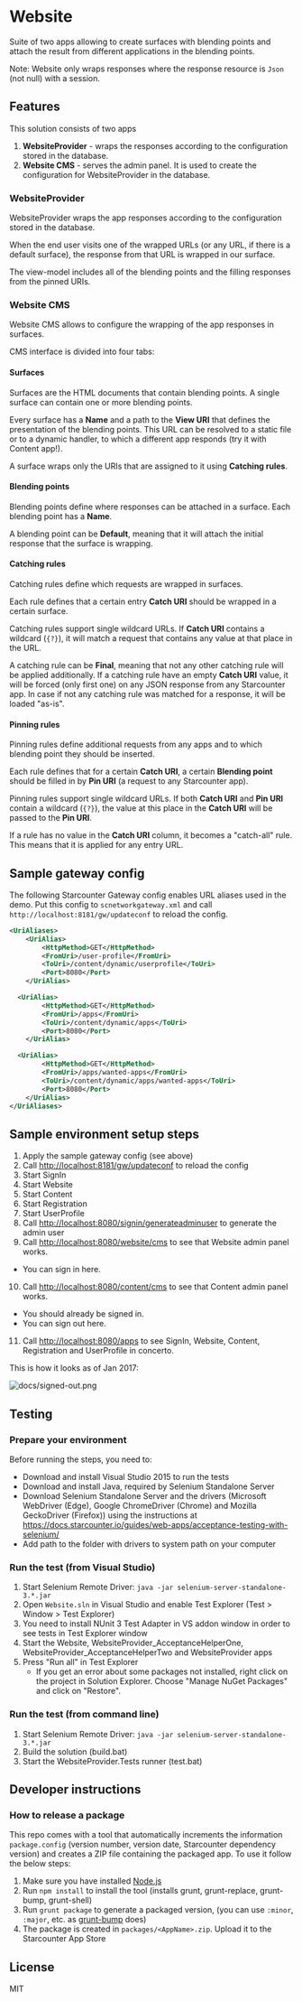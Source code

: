 # Website
Suite of two apps allowing to create surfaces with blending points and attach the result from different applications in the blending points.

Note: Website only wraps responses where the response resource is `Json` (not null) with a session.

## Features

This solution consists of two apps

1. **WebsiteProvider** - wraps the responses according to the configuration stored in the database.
2. **Website CMS** - serves the admin panel. It is used to create the configuration for WebsiteProvider in the database.

### WebsiteProvider

WebsiteProvider wraps the app responses according to the configuration stored in the database.

When the end user visits one of the wrapped URLs (or any URL, if there is a default surface), the response from that URL is wrapped in our surface.

The view-model includes all of the blending points and the filling responses from the pinned URIs.

### Website CMS

Website CMS allows to configure the wrapping of the app responses in surfaces.

CMS interface is divided into four tabs:

#### Surfaces

Surfaces are the HTML documents that contain blending points. A single surface can contain one or more blending points.

Every surface has a **Name** and a path to the **View URI** that defines the presentation of the blending points. This URL can be resolved to a static file or to a dynamic handler, to which a different app responds (try it with Content app!).

A surface wraps only the URIs that are assigned to it using **Catching rules**.

#### Blending points

Blending points define where responses can be attached in a surface. Each blending point has a **Name**.

A blending point can be **Default**, meaning that it will attach the initial response that the surface is wrapping.

#### Catching rules

Catching rules define which requests are wrapped in surfaces.

Each rule defines that a certain entry **Catch URI** should be wrapped in a certain surface.

Catching rules support single wildcard URLs. If **Catch URI** contains a wildcard (`{?}`), it will match a request that contains any value at that place in the URL.

A catching rule can be **Final**, meaning that not any other catching rule will be applied additionally. If a catching rule have an empty **Catch URI** value, it will be forced (only first one) on any JSON response from any Starcounter app. In case if not any catching rule was matched for a response, it will be loaded "as-is".

#### Pinning rules

Pinning rules define additional requests from any apps and to which blending point they should be inserted.

Each rule defines that for a certain **Catch URI**, a certain **Blending point** should be filled in by **Pin URI** (a request to any Starcounter app).

Pinning rules support single wildcard URLs. If both **Catch URI** and **Pin URI** contain a wildcard (`{?}`), the value at this place in the **Catch URI** will be passed to the **Pin URI**.

If a rule has no value in the **Catch URI** column, it becomes a "catch-all" rule. This means that it is applied for any entry URL.

## Sample gateway config

The following Starcounter Gateway config enables URL aliases used in the demo. Put this config to `scnetworkgateway.xml` and call `http://localhost:8181/gw/updateconf` to reload the config.

```xml
<UriAliases>
	<UriAlias>
		<HttpMethod>GET</HttpMethod>
		<FromUri>/user-profile</FromUri>
		<ToUri>/content/dynamic/userprofile</ToUri>
		<Port>8080</Port>
	</UriAlias>

  <UriAlias>
		<HttpMethod>GET</HttpMethod>
		<FromUri>/apps</FromUri>
		<ToUri>/content/dynamic/apps</ToUri>
		<Port>8080</Port>
	</UriAlias>

  <UriAlias>
		<HttpMethod>GET</HttpMethod>
		<FromUri>/apps/wanted-apps</FromUri>
		<ToUri>/content/dynamic/apps/wanted-apps</ToUri>
		<Port>8080</Port>
	</UriAlias>
</UriAliases>
```

## Sample environment setup steps

1. Apply the sample gateway config (see above)
2. Call [http://localhost:8181/gw/updateconf](http://localhost:8181/gw/updateconf) to reload the config
3. Start SignIn
4. Start Website
5. Start Content
6. Start Registration
7. Start UserProfile
8. Call [http://localhost:8080/signin/generateadminuser](http://localhost:8080/signin/generateadminuser) to generate the admin user
9. Call [http://localhost:8080/website/cms](http://localhost:8080/website/cms) to see that Website admin panel works.
  - You can sign in here.
10. Call [http://localhost:8080/content/cms](http://localhost:8080/content/cms) to see that Content admin panel works.
  - You should already be signed in.
  - You can sign out here.
11. Call [http://localhost:8080/apps](http://localhost:8080/apps) to see SignIn, Website, Content, Registration and UserProfile in concerto.

This is how it looks as of Jan 2017:

![docs/signed-out.png](docs/signed-out.png)

## Testing

### Prepare your environment

Before running the steps, you need to:

- Download and install Visual Studio 2015 to run the tests
- Download and install Java, required by Selenium Standalone Server
- Download Selenium Standalone Server and the drivers (Microsoft WebDriver (Edge), Google ChromeDriver (Chrome) and Mozilla GeckoDriver (Firefox)) using the instructions at https://docs.starcounter.io/guides/web-apps/acceptance-testing-with-selenium/
- Add path to the folder with drivers to system path on your computer

### Run the test (from Visual Studio)

1. Start Selenium Remote Driver: `java -jar selenium-server-standalone-3.*.jar`
2. Open `Website.sln` in Visual Studio and enable Test Explorer (Test > Window > Test Explorer)
3. You need to install NUnit 3 Test Adapter in VS addon window in order to see tests in Test Explorer window
3. Start the Website, WebsiteProvider_AcceptanceHelperOne, WebsiteProvider_AcceptanceHelperTwo and WebsiteProvider apps
4. Press "Run all" in Test Explorer
   - If you get an error about some packages not installed, right click on the project in Solution Explorer. Choose "Manage NuGet Packages" and click on "Restore".

### Run the test (from command line)

1. Start Selenium Remote Driver: `java -jar selenium-server-standalone-3.*.jar`
2. Build the solution (build.bat)
3. Start the WebsiteProvider.Tests runner (test.bat)

## Developer instructions

### How to release a package

This repo comes with a tool that automatically increments the information `package.config` (version number, version date, Starcounter dependency version) and creates a ZIP file containing the packaged app. To use it follow the below steps:

1. Make sure you have installed [Node.js](https://nodejs.org/)
2. Run `npm install` to install the tool (installs grunt, grunt-replace, grunt-bump, grunt-shell)
2. Run `grunt package` to generate a packaged version, (you can use `:minor`, `:major`, etc. as [grunt-bump](https://github.com/vojtajina/grunt-bump) does)
4. The package is created in `packages/<AppName>.zip`. Upload it to the Starcounter App Store

## License

MIT
